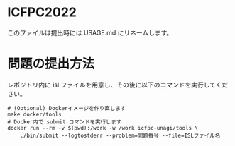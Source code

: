 # ICFPC2022
このファイルは提出時には USAGE.md にリネームします。

# 問題の提出方法

レポジトリ内に isl ファイルを用意し、その後に以下のコマンドを実行してください。

```
# (Optional) Dockerイメージを作り直します
make docker/tools
# Docker内で submit コマンドを実行します
docker run --rm -v $(pwd):/work -w /work icfpc-unagi/tools \
    ./bin/submit --logtostderr --problem=問題番号 --file=ISLファイル名
```
